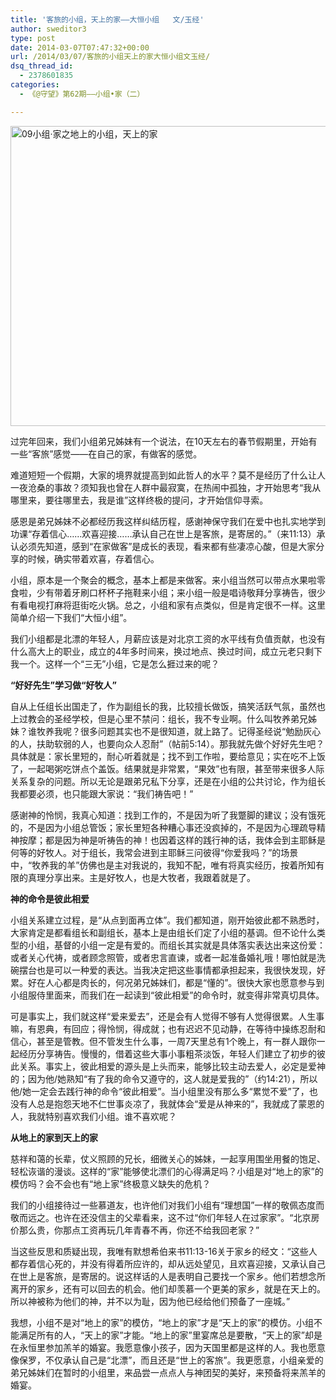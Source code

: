 ```yaml
---
title: '客旅的小组，天上的家——大恒小组   文/玉经'
author: sweditor3
type: post
date: 2014-03-07T07:47:32+00:00
url: /2014/03/07/客旅的小组天上的家大恒小组文玉经/
dsq_thread_id:
  - 2378601835
categories:
  - 《@守望》第62期——小组•家（二）

---
```

[<img class="aligncenter size-full wp-image-10556" alt="09小组·家之地上的小组，天上的家" src="http://t5.shwchurch.org/wp-content/uploads/2014/03/09小组·家之地上的小组，天上的家.jpg" width="640" height="480" srcset="http://t5.shwchurch.org/wp-content/uploads/2014/03/09小组·家之地上的小组，天上的家.jpg 640w, http://t5.shwchurch.org/wp-content/uploads/2014/03/09小组·家之地上的小组，天上的家-400x300.jpg 400w" sizes="(max-width: 640px) 100vw, 640px" />][1]

过完年回来，我们小组弟兄姊妹有一个说法，在10天左右的春节假期里，开始有一些“客旅”感觉——在自己的家，有做客的感觉。

难道短短一个假期，大家的境界就提高到如此哲人的水平？莫不是经历了什么让人一夜沧桑的事故？须知我也曾在人群中最寂寞，在热闹中孤独，才开始思考“我从哪里来，要往哪里去，我是谁”这样终极的提问，才开始信仰寻索。

感恩是弟兄姊妹不必都经历我这样纠结历程，感谢神保守我们在爱中也扎实地学到功课“存着信心……欢喜迎接……承认自己在世上是客旅，是寄居的。”（来11:13）承认必须先知道，感到“在家做客”是成长的表现，看来都有些凄凉心酸，但是大家分享的时候，确实带着欢喜，存着信心。

小组，原本是一个聚会的概念，基本上都是来做客。来小组当然可以带点水果啦零食啦，少有带着牙刷口杯杯子拖鞋来小组；来小组一般是唱诗敬拜分享祷告，很少有看电视打麻将逛街吃火锅。总之，小组和家有点类似，但是肯定很不一样。这里简单介绍一下我们“大恒小组”。

我们小组都是北漂的年轻人，月薪应该是对北京工资的水平线有负值贡献，也没有什么高大上的职业，成立的4年多时间来，换过地点、换过时间，成立元老只剩下我一个。这样一个“三无”小组，它是怎么捱过来的呢？

**“好好先生”学习做“好牧人”**

自从上任组长出国走了，作为副组长的我，比较擅长做饭，搞笑活跃气氛，虽然也上过教会的圣经学校，但是心里不禁问：组长，我不专业啊。什么叫牧养弟兄姊妹？谁牧养我呢？很多问题其实也不是很知道，就上路了。记得圣经说“勉励灰心的人，扶助软弱的人，也要向众人忍耐”（帖前5:14）。那我就先做个好好先生吧？具体就是：家长里短的，耐心听着就是；找不到工作啦，要给意见；实在吃不上饭了，一起喝粥吃饼点个盖饭。结果就是非常累，“果效”也有限，甚至带来很多人际关系复杂的问题。所以无论是跟弟兄私下分享，还是在小组的公共讨论，作为组长我都要必须，也只能跟大家说：“我们祷告吧！”

感谢神的怜悯，我真心知道：找到工作的，不是因为听了我蹩脚的建议；没有饿死的，不是因为小组总管饭；家长里短各种糟心事还没疯掉的，不是因为心理疏导精神按摩；都是因为神是听祷告的神！也因着这样的践行神的话，我体会到主耶稣是何等的好牧人。对于组长，我常会进到主耶稣三问彼得“你爱我吗？”的场景中，“牧养我的羊”仿佛也是主对我说的，我知不配，唯有将真实经历，按着所知有限的真理分享出来。主是好牧人，也是大牧者，我跟着就是了。

**神的命令是彼此相爱**

小组关系建立过程，是“从点到面再立体”。我们都知道，刚开始彼此都不熟悉时，大家肯定是都看组长和副组长，基本上是由组长们定了小组的基调。但不论什么类型的小组，基督的小组一定是有爱的。而组长其实就是具体落实表达出来这份爱：或者关心代祷，或者顾念照管，或者忠言直谏，或者一起准备婚礼哦！哪怕就是洗碗摆台也是可以一种爱的表达。当我决定把这些事情都承担起来，我很快发现，好累。好在人心都是肉长的，何况弟兄姊妹们，都是“懂的”。很快大家也愿意参与到小组服侍里面来，而我们在一起读到“彼此相爱”的命令时，就变得非常真切具体。

可是事实上，我们就这样“爱来爱去”，还是会有人觉得不够有人觉得很累。人生事嘛，有恩典，有回应；得怜悯，得成就；也有迟迟不见动静，在等待中操练忍耐和信心，甚至是管教。但不管发生什么事，一周7天里总有1个晚上，有一群人跟你一起经历分享祷告。慢慢的，借着这些大事小事粗茶淡饭，年轻人们建立了初步的彼此关系。事实上，彼此相爱的源头是上头而来，能够比较主动去爱人，必定是爱神的；因为他/她熟知“有了我的命令又遵守的，这人就是爱我的”（约14:21），所以他/她一定会去践行神的命令“彼此相爱”。当小组里没有那么多“累觉不爱”了，也没有人总是抱怨天地不仁世事炎凉了，我就体会“爱是从神来的”，我就成了蒙恩的人，我就特别喜欢我们小组。谁不喜欢呢？

**从地上的家到天上的家**

慈祥和蔼的长辈，仗义照顾的兄长，细微关心的姊妹，一起享用围坐用餐的饱足、轻松诙谐的漫谈。这样的“家”能够使北漂们的心得满足吗？小组是对“地上的家”的模仿吗？会不会也有“地上家”终极意义缺失的危机？
  
我们的小组接待过一些慕道友，也许他们对我们小组有“理想国”一样的敬佩态度而敬而远之。也许在还没信主的父辈看来，这不过“你们年轻人在过家家”。“北京房价那么贵，你那点工资再玩几年青春不再，你还不给我回老家？”

当这些反思和质疑出现，我唯有默想希伯来书11:13-16关于家乡的经文：“这些人都存着信心死的，并没有得着所应许的，却从远处望见，且欢喜迎接，又承认自己在世上是客旅，是寄居的。说这样话的人是表明自己要找一个家乡。他们若想念所离开的家乡，还有可以回去的机会。他们却羡慕一个更美的家乡，就是在天上的。所以神被称为他们的神，并不以为耻，因为他已经给他们预备了一座城。”

我想，小组不是对“地上的家”的模仿，“地上的家”才是“天上的家”的模仿。小组不能满足所有的人，“天上的家”才能。“地上的家”里宴席总是要散，“天上的家”却是在永恒里参加羔羊的婚宴。我愿意像小孩子，因为天国里都是这样的人。我也愿意像保罗，不仅承认自己是“北漂”，而且还是“世上的客旅”。我更愿意，小组亲爱的弟兄姊妹们在暂时的小组里，来品尝一点点人与神团契的美好，来预备将来羔羊的婚宴。

&nbsp;

 [1]: http://t5.shwchurch.org/wp-content/uploads/2014/03/09小组·家之地上的小组，天上的家.jpg